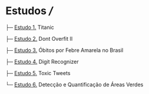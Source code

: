 # Estudos */*

├─ [Estudo 1.](https://github.com/alexandre11aa/notebooks/blob/main/studies/titanic/titanic.ipynb) Titanic

├─ [Estudo 2.](https://github.com/alexandre11aa/notebooks/blob/main/studies/dont_overfit_ii/dont_overfit_ii.ipynb) Dont Overfit II

├─ [Estudo 3.](https://github.com/alexandre11aa/notebooks/blob/main/studies/obitos_por_fa/obitos_por_fa.ipynb) Óbitos por Febre Amarela no Brasil

├─ [Estudo 4.](https://github.com/alexandre11aa/notebooks/blob/main/studies/digit_recognizer/digit_recognizer.ipynb) Digit Recognizer

├─ [Estudo 5.](https://github.com/alexandre11aa/notebooks/blob/main/studies/toxic_tweets/final_project.ipynb) Toxic Tweets

└─ [Estudo 6.](https://github.com/alexandre11aa/notebooks/blob/main/studies/areas_verdes/final_project.ipynb) Detecção e Quantificação de Áreas Verdes
